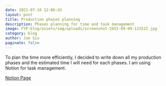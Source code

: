 ```yaml
---
date: 2021-07-16 12:06:43
layout: post
title: Production phases planning
description: Phases planning for time and task management
image: FYP-blog/assets/img/uploads/screenshot-2021-09-09-121522.jpg
category: blog
author: Joe Siu
paginate: false
---
```

To plan the time more efficiently, I decided to write down all my production phases and the estimated time I will need for each phases. I am using Notion for task management.



[Notion Page](https://siumanho.notion.site/Final-Year-Project-0f51836b992a402baaa50926f2bed69d)